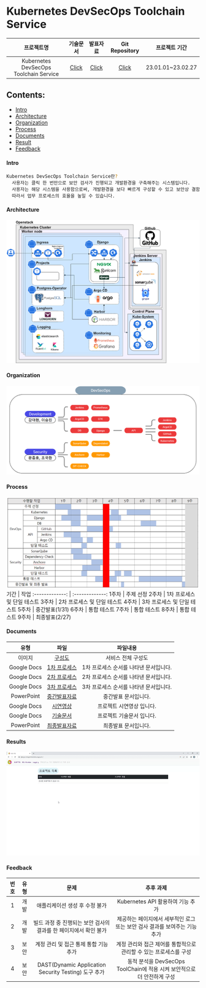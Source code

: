 # Kubernetes DevSecOps Toolchain Service

 프로젝트명 | 기술문서 | 발표자료 | Git Repository |프로젝트 기간 
:-------------: | :-------------: | :-------------: | :-------------: | :-------------:
 Kubernetes DevSecOps Toolchain Service | [Click](https://docs.google.com/document/d/1o6YaBrFl9ouEKxEBeTSaunQ44BkN39gFtcnx9rqwdEA/edit?usp=sharing) | [Click](https://docs.google.com/presentation/d/1GLuxI_fw9zpWJB_8srKz1OQcm_dco2Up/edit?usp=sharing&ouid=106249240240065525675&rtpof=true&sd=true) | [Click](https://github.com/onesenal/Innogrid_Project.git) | 23.01.01~23.02.27

## Contents:
  - [Intro](#Intro)
  - [Architecture](#Architecture)
  - [Organization](#Organization)
  - [Process](#Process)
  - [Documents](#Documents)
  - [Result](#Result)
  - [Feedback](#Feedback)

#### Intro
```sh
Kubernetes DevSecOps Toolchain Service란?
  사용자는 클릭 한 번만으로 보안 검사가 진행되고 개발환경을 구축해주는 시스템입니다. 
  사용자는 해당 시스템을 사용함으로써, 개발환경을 보다 빠르게 구성할 수 있고 보안상 결함과 취약성을 해소할 수 있습니다. 
  따라서 업무 프로세스의 효율을 높일 수 있습니다. 
```
#### Architecture
![](https://github.com/onesenal/Innogrid_Project/blob/main/Picture/Architecture03.png)

#### Organization
![](https://github.com/onesenal/Innogrid_Project/blob/main/Picture/Organization01.PNG)

#### Process
![](https://github.com/onesenal/Innogrid_Project/blob/main/Picture/Schedule.PNG)
기간 | 작업
:-------------: | :-------------:
1주차  | 주제 선정
2주차  | 1차 프로세스 및 단일 테스트
3주차  | 2차 프로세스 및 단일 테스트
4주차  | 3차 프로세스 및 단일 테스트
5주차  | 중간발표(1/31)
6주차  | 통합 테스트
7주차  | 통합 테스트
8주차  | 통합 테스트
9주차  | 최종발표(2/27)
  

#### Documents
유형 | 파일 | 파일내용
:-------------: | :-------------: | :-------------:
이미지  | [구성도](https://drive.google.com/file/d/1Ze-LKVUij8m3b0f4SDvuXyMrpzjQ6pEk/view?usp=share_link) | 서비스 전체 구성도
Google Docs  | [1차 프로세스](https://docs.google.com/document/d/1YoGmD8ao2t2eF31d7k_xaE8fVgv_-1NmqM1CZYCmbD8/edit?usp=sharing)  | 1차 프로세스 순서를 나타낸 문서입니다.
Google Docs  |  [2차 프로세스](https://docs.google.com/document/d/1CeN-rS8T1WJPMhbn7SdLYWGFwfADrmJU9Dot5aS8wNs/edit?usp=sharing) | 2차 프로세스 순서를 나타낸 문서입니다.
Google Docs  | [3차 프로세스](https://docs.google.com/document/d/1R-JGsCJHW9pYHhCzFuf4_s8DyUEW-pFUeXa1wmH7c3M/edit?usp=sharing) | 3차 프로세스 순서를 나타낸 문서입니다.
PowerPoint  | [중간발표자료](https://docs.google.com/presentation/d/1nrKKaHC6bsTkFoTbVv_Goiae0NSKi4J_/edit?usp=sharing&ouid=106249240240065525675&rtpof=true&sd=true) | 중간발표 문서입니다.
Google Docs  | [시연영상](https://github.com/onesenal/Innogrid_Project/blob/main/Video/Innogrid_Porject00.gif) | 프로젝트 시연영상 입니다.
Google Docs  | [기술문서](https://docs.google.com/document/d/1f5zGth5kpKdIX1ri8JHHl7b1yAiJf89tJusx2lb1FrY/edit?usp=sharing) | 프로젝트 기술문서 입니다.
PowerPoint  | [최종발표자료](https://docs.google.com/presentation/d/1zeE-mIpmZf5yDFVkRtWjoSyRHjiojC5t/edit?usp=sharing&ouid=106249240240065525675&rtpof=true&sd=true) | 최종발표 문서입니다.

#### Results
![](https://github.com/onesenal/Innogrid_Project/blob/main/Video/Innogrid_Porject00.gif)

#### Feedback
번호 | 유형 | 문제 | 추후 과제
:----: | :------: | :-------------: | :-------------:
1 | 개발 | 애플리케이션 생성 후 수정 불가 | Kubernetes API 활용하여 기능 추가
2 | 개발 | 빌드 과정 중 진행되는 보안 검사의 결과를 한 페이지에서 확인 불가 | 제공하는 페이지에서 세부적인 로그 또는 보안 검사 결과를 보여주는 기능 추가
3 | 보안 | 계정 관리 및 접근 통제 통합 기능 추가  | 계정 관리와 접근 제어를 통합적으로 관리할 수 있는 프로세스를 구성
4 | 보안 | DAST(Dynamic Application Security Testing) 도구 추가  | 동적 분석을 DevSecOps ToolChain에 적용 시켜 보안적으로 더 안전하게 구성
